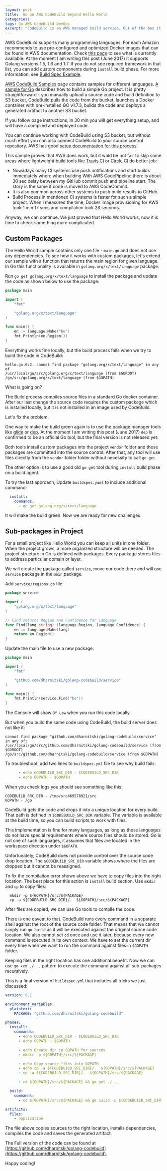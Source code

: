 ```yaml
---
layout: post
title:  Go on AWS CodeBuild beyond Hello World
categories:  
tags: Go AWS CodeBuild DevOps
excerpt: "CodeBuild is an AWS managed build service. Out of the box it supports many programming languages including Java, Node, Python, Ruby and Golang. AWS provides good documentation and samples for different frameworks to get developers up to speed. I currently use Golang on my machine. Let me show you how CodeBuild works with Go ecosystem. I will start with a simple hello-world project and later will make it more complicated to demonstrate how CodeBuild deals with dependencies and nested packages."
---
```


AWS CodeBuild supports many programming languages. For each Amazon recommends to use pre-configured and optimized Docker images that can be found in AWS documentation. Check [this page](http://docs.aws.amazon.com/codebuild/latest/userguide/build-env-ref.html) to see what is currently available. At the moment I am writing this post (June 2017) it supports Golang versions 1.5, 1.6 and 1.7. If you do not see required framework in that list, you can add custom components during `install` build phase. For more information, see [Build Spec Example](http://docs.aws.amazon.com/codebuild/latest/userguide/build-spec-ref.html#build-spec-ref-example).

 [AWS CodeBuild Samples](http://docs.aws.amazon.com/codebuild/latest/userguide/samples.html) page contains samples for different languages.   [A sample for Go](http://docs.aws.amazon.com/codebuild/latest/userguide/sample-go-hw.html) describes how to build a simple Go project. It is pretty straightforward - you manually upload a source code and build definition to S3 bucket, CodeBuild pulls the code from the bucket, launches a Docker container with pre-installed GO v1.7.3, builds the code and deploys a generated artifact to another S3 bucket.

If you follow page instructions, in 30 min you will get everything setup, and will have a compiled and deployed code. 

 You can continue working with CodeBuild using S3 bucket, but without much effort you can also connect CodeBuild to your source control repository. AWS has good [setup documentation for this process](http://docs.aws.amazon.com/codebuild/latest/userguide/how-to-create-pipeline.html#how-to-create-pipeline-add-test). 

This sample proves that AWS does work, but it wold be not fair to skip some areas where lightweight build tools like [Travis CI](https://travis-ci.org/) or [Circle CI](https://circleci.com/) do better job:

* Nowadays many CI systems use push notifications and start builds immediately where when building With AWS CodePipeline there is about 30 sec delay between my GitHub commit push and pipeline start. The story is the same if code is moved to AWS CodeCommit. 
* It is also common across other systems to push build results to GitHub. 
* Build Process in mentioned CI systems is faster for such a simple project. When I measured the time, Docker image provisioning for AWS took 1 min 17 secs and compilation took 28 seconds.

Anyway, we can continue. We just proved that Hello World works, now it is time to check something more complicated.

## Custom Packages

The Hello World sample contains only one file - `main.go` and does not use any dependencies. To see how it works with custom packages,  let's extend our sample with a function that returns the main region for given language. In Go this functionality is available in `golang.org/x/text/language` package.

Run `go get golang.org/x/text/language` to install the package and update the code as shown below to use the package:  

```go
package main

import (
	"fmt"

	"golang.org/x/text/language"
)

func main() {
	en := language.Make("be")
	fmt.Println(en.Region())
}
```
Everything works fine locally, but the build process fails when we try to build the code in CodeBuild:

```
hello.go:6:2: cannot find package "golang.org/x/text/language" in any of
/usr/local/go/src/golang.org/x/text/language (from $GOROOT)
/go/src/golang.org/x/text/language (from $GOPATH)
```

What is going on?

The Build process compiles source files in a standard Go docker container. After our last change the source code requires the custom package which is installed locally, but it is not installed in an image used by CodeBuild. 

Let's fix the problem.

One way to make the build green again is to use the package manager tools like [glide](https://glide.sh/) or [dep](https://github.com/golang/dep). At the moment I am writing this post (June 2017) `dep` is confirmed to be an official Go tool, but the final version is not released yet. 

Both tools install custom packages into the project `vendor` folder and these packages are committed into the source control. After that, any tool will use files directly from the `vendor` folder folder without necessity to call `go get`.

The other option is to use a good old `go get` tool during `install` build phase on a build agent. 

To try the last approach, Update `buildspec.yaml` to include additional command:

```yml
  install: 
    commands:
      - go get golang.org/x/text/language
```
It will make the build green. Now we are ready for new challenges.

## Sub-packages in Project 

For a small project like Hello World you can keep all units in one folder. When the project grows, a more organized structure will be needed.   The project structure in Go is defined with packages. Every package stores files to address particular domain or layer. 

We will create the package called `service`, move our code there and will use `service` package in the `main` package.

Add `service/regions.go` file:

```go
package service

import (
	"golang.org/x/text/language"
)

// Find returns Region and Confidence for Language
func Find(lang string) (language.Region, language.Confidence) {
	en := language.Make(lang)
	return en.Region()
}
```
Update the main file to use a new package:

```go
package main

import (
	"fmt"

	"github.com/dharnitski/golang-codebuild/service"
)

func main() {
	fmt.Println(service.Find("be"))
}
```

The Console will show `BY Low` when you run this code locally.

But when you build the same code using CodeBuild, the build server does not like it:

```
cannot find package "github.com/dharnitski/golang-codebuild/service" in any of: 
/usr/local/go/src/github.com/dharnitski/golang-codebuild/service (from $GOROOT)
/go/src/github.com/dharnitski/golang-codebuild/service (from $GOPATH)
```

To troubleshoot, add two lines to `buildspec.yml` file to see why build fails:

```yml
      - echo CODEBUILD_SRC_DIR - $CODEBUILD_SRC_DIR
      - echo GOPATH - $GOPATH
```      

When you check logs you should see something like this:

    CODEBUILD_SRC_DIR - /tmp/src469578921/src
    GOPATH - /go

CodeBuild gets the code and drops it into a unique location for every build. That path is defined in `$CODEBUILD_SRC_DIR` variable. The variable is available at the build time, so you can build scripts to work with files. 

This implementation is fine for many languages, as long as these languages do not have special requirements where source files should be stored. Go is not one of such languages, it assumes that files are located in the workspace direction under `$GOPATH`.

Unfortunately, CodeBuild does not provide control over the source code drop location. The `$CODEBUILD_SRC_DIR` variable shows where the files are dropped but it cannot be reassigned. 

To fix the compilation error shown above we have to copy files into the right location. The best place for this action is `install` build section. Use `mkdir` and `cp` to copy files:

      mkdir -p ${GOPATH}/src/${PACKAGE}
      cp -a ${CODEBUILD_SRC_DIR}/.  ${GOPATH}/src/${PACKAGE}

After files are copied, we can use Go tools to compile the code. 

There is one caveat to that. CodeBuild runs every command in a separate shell against the root of the source code folder. That means that we cannot simply run `go build` as it will be executed against the original source code location. We also cannot set `cd` once and use it later, because every new command is executed in its own context. We have to set the current dir every time when we want to run the command against files in `$GOPATH` folder.

Keeping files in the right location has one additional benefit. Now we can use `go xxx ./...` pattern to execute the command against all sub-packages recursively.   

This is a final version of `buildspec.yml` that includes all tricks we just discussed:

```yml
version: 0.1

environment_variables:
  plaintext:
    PACKAGE: "github.com/dharnitski/golang-codebuild"

phases:
  install: 
    commands:
      - echo CODEBUILD_SRC_DIR - $CODEBUILD_SRC_DIR
      - echo GOPATH - $GOPATH

      - echo Create dir in GOPATH for sources
      - mkdir -p ${GOPATH}/src/${PACKAGE}

      - echo Copy source files into GOPATH
      - echo cp -a ${CODEBUILD_SRC_DIR}/.  ${GOPATH}/src/${PACKAGE}
      - cp -a ${CODEBUILD_SRC_DIR}/.  ${GOPATH}/src/${PACKAGE}

      - cd ${GOPATH}/src/${PACKAGE} && go get ./...

  build:
    commands:
      - cd ${GOPATH}/src/${PACKAGE} && go build -o ${CODEBUILD_SRC_DIR}/application

artifacts:
  files:
    - application
```

The file above copies sources to the right location, installs dependencies, compiles the code and saves the generated artifact.

The Full version of the code can be found at [https://github.com/dharnitski/golang-codebuild](https://github.com/dharnitski/golang-codebuild).

Happy coding!
